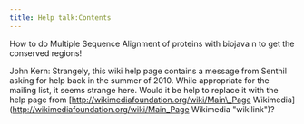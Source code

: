 ```yaml
---
title: Help talk:Contents
---
```


How to do Multiple Sequence Alignment of proteins with biojava n to get
the conserved regions!

John Kern: Strangely, this wiki help page contains a message from
Senthil asking for help back in the summer of 2010. While appropriate
for the mailing list, it seems strange here. Would it be help to replace
it with the help page from
[http://wikimediafoundation.org/wiki/Main\_Page
Wikimedia](http://wikimediafoundation.org/wiki/Main_Page Wikimedia "wikilink")?
